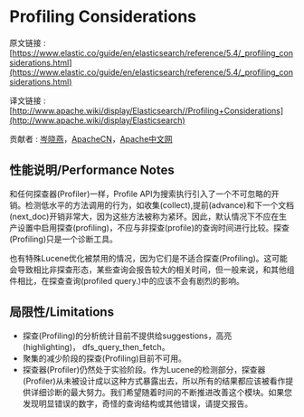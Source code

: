 # Profiling Considerations

原文链接 : [https://www.elastic.co/guide/en/elasticsearch/reference/5.4/_profiling_considerations.html](https://www.elastic.co/guide/en/elasticsearch/reference/5.4/_profiling_considerations.html)

译文链接 : [http://www.apache.wiki/display/Elasticsearch//Profiling+Considerations](http://www.apache.wiki/display/Elasticsearch)

贡献者 : [岑晓燕](/display/~cenxiaoyan)，[ApacheCN](/display/~apachecn)，[Apache中文网](/display/~apachechina)

## 性能说明/Performance Notes

和任何探查器(Profiler)一样，Profile API为搜索执行引入了一个不可忽略的开销。检测低水平的方法调用的行为，如收集(collect),提前(advance)和下一个文档(next_doc)开销非常大，因为这些方法被称为紧环。因此，默认情况下不应在生产设置中启用探查(profiling)，不应与非探查(profile)的查询时间进行比较。探查(Profiling)只是一个诊断工具。

也有特殊Lucene优化被禁用的情况，因为它们是不适合探查(Profiling)。这可能会导致相比非探查形态，某些查询会报告较大的相关时间，但一般来说，和其他组件相比，在探查查询(profiled query.)中的应该不会有剧烈的影响。

## 局限性/Limitations

*   探查(Profiling)的分析统计目前不提供给suggestions，高亮(highlighting)， dfs_query_then_fetch。
*   聚集的减少阶段的探查(Profiling)目前不可用。
*   探查器(Profiler)仍然处于实验阶段。作为Lucene的检测部分，探查器(Profiler)从未被设计成以这种方式暴露出去，所以所有的结果都应该被看作提供详细诊断的最大努力。我们希望随着时间的不断推进改善这个模块。如果您发现明显错误的数字，奇怪的查询结构或其他错误，请提交报告。